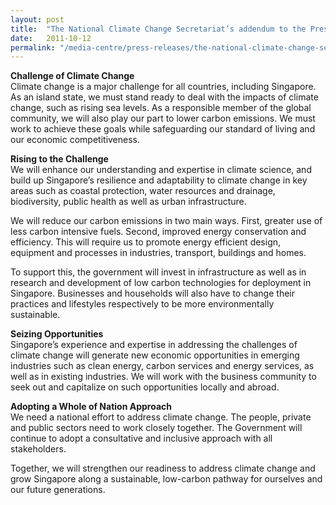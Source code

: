 ```yaml
---
layout: post
title:  "The National Climate Change Secretariat’s addendum to the President’s Address in 2011 by Deputy Prime Minister Teo Chee Hean, Chairman of the Int"
date:   2011-10-12
permalink: "/media-centre/press-releases/the-national-climate-change-secretariat-s-addendum-to-the-president-s-address-in-2011-by-deputy-prime-minister-teo-chee-hean-chairman-of-the-int"
---
```


**Challenge of Climate Change**  
Climate change is a major challenge for all countries, including Singapore. As an island state, we must stand ready to deal with the impacts of climate change, such as rising sea levels. As a responsible member of the global community, we will also play our part to lower carbon emissions. We must work to achieve these goals while safeguarding our standard of living and our economic competitiveness.

**Rising to the Challenge**  
We will enhance our understanding and expertise in climate science, and build up Singapore’s resilience and adaptability to climate change in key areas such as coastal protection, water resources and drainage, biodiversity, public health as well as urban infrastructure.

We will reduce our carbon emissions in two main ways. First, greater use of less carbon intensive fuels. Second, improved energy conservation and efficiency. This will require us to promote energy efficient design, equipment and processes in industries, transport, buildings and homes.

To support this, the government will invest in infrastructure as well as in research and development of low carbon technologies for deployment in Singapore. Businesses and households will also have to change their practices and lifestyles respectively to be more environmentally sustainable.

**Seizing Opportunities**  
Singapore’s experience and expertise in addressing the challenges of climate change will generate new economic opportunities in emerging industries such as clean energy, carbon services and energy services, as well as in existing industries. We will work with the business community to seek out and capitalize on such opportunities locally and abroad.

**Adopting a Whole of Nation Approach**  
We need a national effort to address climate change. The people, private and public sectors need to work closely together. The Government will continue to adopt a consultative and inclusive approach with all stakeholders.

Together, we will strengthen our readiness to address climate change and grow Singapore along a sustainable, low-carbon pathway for ourselves and our future generations.

